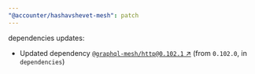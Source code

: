 ```yaml
---
"@accounter/hashavshevet-mesh": patch
---
```

dependencies updates:
  - Updated dependency [`@graphql-mesh/http@0.102.1` ↗︎](https://www.npmjs.com/package/@graphql-mesh/http/v/0.102.1) (from `0.102.0`, in `dependencies`)
